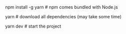 
npm install -g yarn  # npm comes bundled with Node.js

yarn  # download all dependencies (may take some time)

yarn dev  # start the project